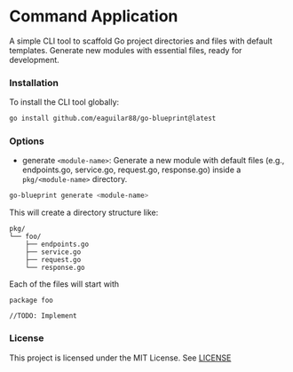 # Command Application

A simple CLI tool to scaffold Go project directories and files with default templates. Generate new modules with essential files, ready for development.

### Installation

To install the CLI tool globally:

```sh
go install github.com/eaguilar88/go-blueprint@latest
```

### Options
* generate `<module-name>`: Generate a new module with default files (e.g., endpoints.go, service.go, request.go, response.go) inside a `pkg/<module-name>` directory.

```sh
go-blueprint generate <module-name>
```

This will create a directory structure like:
```
pkg/
└── foo/
    ├── endpoints.go
    ├── service.go
    ├── request.go
    └── response.go
```

Each of the files will start with 
```
package foo

//TODO: Implement
```

### License
This project is licensed under the MIT License. See [LICENSE](LICENSE)
